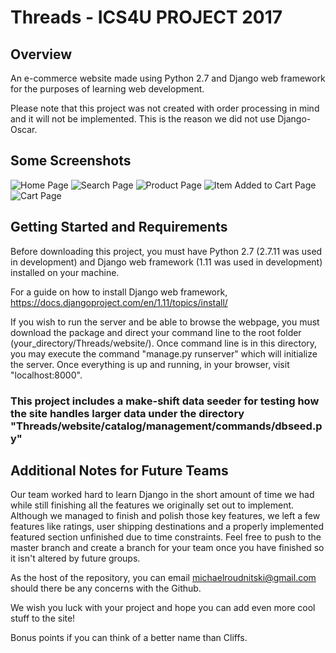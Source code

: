 # Threads - ICS4U PROJECT 2017

## Overview 
An e-commerce website made using Python 2.7 and Django web framework for the purposes of learning web development.

Please note that this project was not created with order processing in mind and it will not be implemented. This is the reason we did not use Django-Oscar.

## Some Screenshots
![Home Page](http://i.imgur.com/tIrJdQY.jpg "Home Page")
![Search Page](http://i.imgur.com/oxjj6Ym.jpg "Search Page")
![Product Page](https://i.imgur.com/HsI9z70.png "Product Page")
![Item Added to Cart Page](http://i.imgur.com/hpDI5vV.jpg "Item Added to Cart Page")
![Cart Page](http://i.imgur.com/bTtg1Pm.jpg "Cart Page")

## Getting Started and Requirements
Before downloading this project, you must have Python 2.7 (2.7.11 was used in development) and Django web framework (1.11 was used in development) installed on your machine.

For a guide on how to install Django web framework, https://docs.djangoproject.com/en/1.11/topics/install/

If you wish to run the server and be able to browse the webpage, you must download the package and direct your command line to the root folder (your_directory/Threads/website/). Once command line is in this directory, you may execute the command "manage.py runserver" which will initialize the server. Once everything is up and running, in your browser, visit "localhost:8000".

### This project includes a make-shift data seeder for testing how the site handles larger data under the directory "Threads/website/catalog/management/commands/dbseed.py"

## Additional Notes for Future Teams
Our team worked hard to learn Django in the short amount of time we had while still finishing all the features we originally set out to implement. Although we managed to finish and polish those key features, we left a few features like ratings, user shipping destinations and a properly implemented featured section unfinished due to time constraints. Feel free to push to the master branch and create a branch for your team once you have finished so it isn't altered by future groups.

As the host of the repository, you can email michaelroudnitski@gmail.com should there be any concerns with the Github.

We wish you luck with your project and hope you can add even more cool stuff to the site! 

Bonus points if you can think of a better name than Cliffs.
